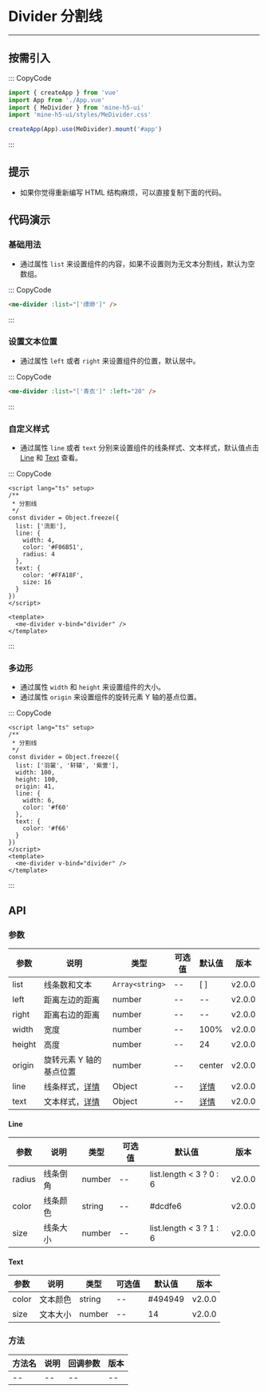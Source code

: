 # Divider 分割线

---

## 按需引入

::: CopyCode

```js
import { createApp } from 'vue'
import App from './App.vue'
import { MeDivider } from 'mine-h5-ui'
import 'mine-h5-ui/styles/MeDivider.css'

createApp(App).use(MeDivider).mount('#app')
```

:::

## 提示

- 如果你觉得重新编写 HTML 结构麻烦，可以直接复制下面的代码。

## 代码演示

### 基础用法

- 通过属性 `list` 来设置组件的内容，如果不设置则为无文本分割线，默认为空数组。

::: CopyCode

```html
<me-divider :list="['缥缈']" />
```

:::

### 设置文本位置

- 通过属性 `left` 或者 `right` 来设置组件的位置，默认居中。

::: CopyCode

```html
<me-divider :list="['青衣']" :left="20" />
```

:::

### 自定义样式

- 通过属性 `line` 或者 `text` 分别来设置组件的线条样式、文本样式，默认值点击 [Line](#line) 和 [Text](#text) 查看。

::: CopyCode

```vue
<script lang="ts" setup>
/**
 * 分割线
 */
const divider = Object.freeze({
  list: ['流影'],
  line: {
    width: 4,
    color: '#F06B51',
    radius: 4
  },
  text: {
    color: '#FFA18F',
    size: 16
  }
})
</script>

<template>
  <me-divider v-bind="divider" />
</template>
```

:::

### 多边形

- 通过属性 `width` 和 `height` 来设置组件的大小。
- 通过属性 `origin` 来设置组件的旋转元素 Y 轴的基点位置。

::: CopyCode

```vue
<script lang="ts" setup>
/**
 * 分割线
 */
const divider = Object.freeze({
  list: ['羽裳', '轩辕', '紫萱'],
  width: 100,
  height: 100,
  origin: 41,
  line: {
    width: 6,
    color: '#f60'
  },
  text: {
    color: '#f66'
  }
})
</script>
<template>
  <me-divider v-bind="divider" />
</template>
```

:::

## API

### 参数

| 参数   | 说明                    | 类型            | 可选值 | 默认值        | 版本   |
| ------ | ----------------------- | --------------- | ------ | ------------- | ------ |
| list   | 线条数和文本            | `Array<string>` | --     | [ ]           | v2.0.0 |
| left   | 距离左边的距离          | number          | --     | --            | v2.0.0 |
| right  | 距离右边的距离          | number          | --     | --            | v2.0.0 |
| width  | 宽度                    | number          | --     | 100%          | v2.0.0 |
| height | 高度                    | number          | --     | 24            | v2.0.0 |
| origin | 旋转元素 Y 轴的基点位置 | number          | --     | center        | v2.0.0 |
| line   | 线条样式，[详情](#line) | Object          | --     | [详情](#line) | v2.0.0 |
| text   | 文本样式，[详情](#text) | Object          | --     | [详情](#text) | v2.0.0 |

#### Line

| 参数   | 说明     | 类型   | 可选值 | 默认值                  | 版本   |
| ------ | -------- | ------ | ------ | ----------------------- | ------ |
| radius | 线条倒角 | number | --     | list.length < 3 ? 0 : 6 | v2.0.0 |
| color  | 线条颜色 | string | --     | #dcdfe6                 | v2.0.0 |
| size   | 线条大小 | number | --     | list.length < 3 ? 1 : 6 | v2.0.0 |

#### Text

| 参数  | 说明     | 类型   | 可选值 | 默认值  | 版本   |
| ----- | -------- | ------ | ------ | ------- | ------ |
| color | 文本颜色 | string | --     | #494949 | v2.0.0 |
| size  | 文本大小 | number | --     | 14      | v2.0.0 |

### 方法

| 方法名 | 说明 | 回调参数 | 版本 |
| ------ | ---- | -------- | ---- |
| --     | --   | --       | --   |
